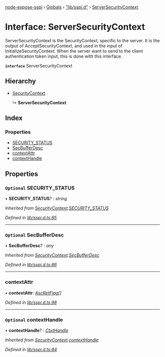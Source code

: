 [node-expose-sspi](../README.md) › [Globals](../globals.md) › ["lib/sspi.d"](../modules/_lib_sspi_d_.md) › [ServerSecurityContext](_lib_sspi_d_.serversecuritycontext.md)

# Interface: ServerSecurityContext

ServerSecurityContext is the SecurityContext, specific to the server.
It is the output of AcceptSecurityContext, and used in the input of InitializeSecurityContext.
When the server want to send to the client authentication token input, this is done with this interface.

**`interface`** ServerSecurityContext

## Hierarchy

* [SecurityContext](_lib_sspi_d_.securitycontext.md)

  ↳ **ServerSecurityContext**

## Index

### Properties

* [SECURITY_STATUS](_lib_sspi_d_.serversecuritycontext.md#optional-security_status)
* [SecBufferDesc](_lib_sspi_d_.serversecuritycontext.md#optional-secbufferdesc)
* [contextAttr](_lib_sspi_d_.serversecuritycontext.md#contextattr)
* [contextHandle](_lib_sspi_d_.serversecuritycontext.md#optional-contexthandle)

## Properties

### `Optional` SECURITY_STATUS

• **SECURITY_STATUS**? : *string*

*Inherited from [SecurityContext](_lib_sspi_d_.securitycontext.md).[SECURITY_STATUS](_lib_sspi_d_.securitycontext.md#optional-security_status)*

*Defined in [lib/sspi.d.ts:85](https://github.com/jlguenego/node-expose-sspi/blob/b543e6c/lib/sspi.d.ts#L85)*

___

### `Optional` SecBufferDesc

• **SecBufferDesc**? : *any*

*Inherited from [SecurityContext](_lib_sspi_d_.securitycontext.md).[SecBufferDesc](_lib_sspi_d_.securitycontext.md#optional-secbufferdesc)*

*Defined in [lib/sspi.d.ts:86](https://github.com/jlguenego/node-expose-sspi/blob/b543e6c/lib/sspi.d.ts#L86)*

___

###  contextAttr

• **contextAttr**: *[AscRetFlag](../modules/_lib_flags_index_d_.md#ascretflag)[]*

*Defined in [lib/sspi.d.ts:98](https://github.com/jlguenego/node-expose-sspi/blob/b543e6c/lib/sspi.d.ts#L98)*

___

### `Optional` contextHandle

• **contextHandle**? : *[CtxtHandle](_lib_sspi_d_.ctxthandle.md)*

*Inherited from [SecurityContext](_lib_sspi_d_.securitycontext.md).[contextHandle](_lib_sspi_d_.securitycontext.md#optional-contexthandle)*

*Defined in [lib/sspi.d.ts:84](https://github.com/jlguenego/node-expose-sspi/blob/b543e6c/lib/sspi.d.ts#L84)*
